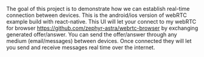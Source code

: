 The goal of this project is to demonstrate how we can establish real-time connection between devices. This is the android/ios version of webRTC example build with react-native. This UI will let your connect to my webRTC for browser https://github.com/zephyr-astra/webrtc-browser by exchanging generated offer/answer. You can send the offer/answer through any medium (email/messages) between devices. Once connected they will let you send and receive messages real time over the internet. 
